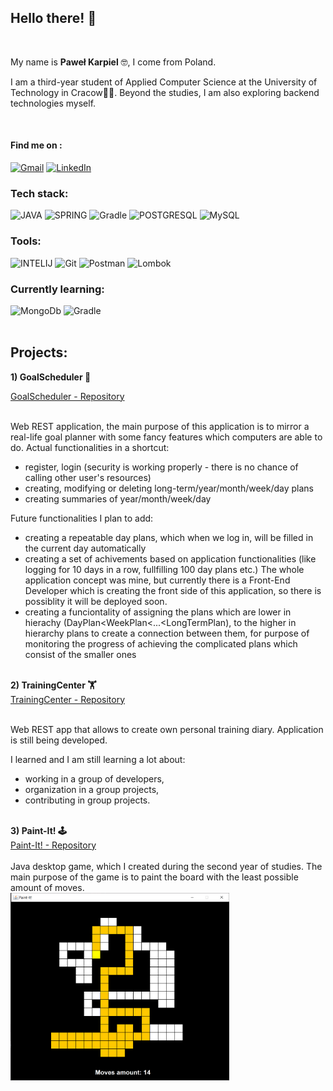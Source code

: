 ## Hello there! 👋
<br/>

My name is <strong>Paweł Karpiel</strong> 🤓, I come from Poland. 

I am a third-year student of Applied Computer Science at the University of Technology in Cracow🧑‍🎓. Beyond the studies, I am also exploring backend technologies myself. 

<br/>

#### Find me on :
<div>
  <a href="mailto:pawel21599@gmail.com", target="_blank"><img alt="Gmail" src="https://img.shields.io/badge/Gmail-red?style=flat&logo=gmail&logoColor=white"/></a>
  <a href="https://www.linkedin.com/in/pawel-karpiel/", target="_blank">
    <img alt="LinkedIn" src="https://img.shields.io/badge/LinkedIn-blue?style=flat&logo=linkedin&logoColor=white"/>
  </a>
</div>

### Tech stack:   
<div>
    <img alt="JAVA" src="https://img.shields.io/badge/Java 11-orange?logo=java&logoColor=white&style=flat"/>
    <img alt="SPRING" src="https://img.shields.io/badge/Spring-white?logo=spring&style=flat"/>
    <img alt="Gradle" src="https://img.shields.io/badge/Maven-bluek?=white&style=flat"/>
    <img alt="POSTGRESQL" src="https://img.shields.io/badge/-PostgresSQL-blue?logo=postgresql&style=flat"/>
    <img alt="MySQL" src="https://img.shields.io/badge/MySQL-bluek?=white&style=flat"/>
</div>




### Tools:   
<div>
    <img alt="INTELIJ" src="https://img.shields.io/badge/-IntellIJ-lightgrey"/>
    <img alt="Git" src="https://img.shields.io/badge/Git-red?logo=git&logoColor=white&style=flat"/>
    <img alt="Postman" src="https://img.shields.io/badge/Postman-orange?logo=postman&logoColor=white&style=flat"/>
    <img alt="Lombok" src="https://img.shields.io/badge/-Lombok-lightgrey"/>
</div>

### Currently learning:   
<div>
    <img alt="MongoDb" src="https://img.shields.io/badge/MongoDB-white?=black&style=flat"/>
    <img alt="Gradle" src="https://img.shields.io/badge/Gradle-black?=white&style=flat"/>
</div>
<br/>

## Projects:

<strong>1) GoalScheduler 📔</strong>

<div>
<a href="https://github.com/CcConStanTine/GoalScheduler">GoalScheduler - Repository</a>
</div></br>

Web REST application, the main purpose of this application is to mirror a real-life goal planner with some fancy features which computers are able to do. 
Actual functionalities in a shortcut:
- register, login (security is working properly - there is no chance of calling other user's resources)
- creating, modifying or deleting long-term/year/month/week/day plans
- creating summaries of year/month/week/day

Future functionalities I plan to add:
- creating a repeatable day plans, which when we log in, will be filled in the current day automatically
- creating a set of achivements based on application functionalities (like logging for 10 days in a row, fullfilling 100 day plans etc.)
The whole application concept was mine, but currently there is a Front-End Developer which is creating the front side of this application, so there is possiblity it will be deployed soon. 
- creating a funciontality of assigning the plans which are lower in hierachy (DayPlan<WeekPlan<...<LongTermPlan), to the higher in hierarchy plans to create a connection between them, for purpose of monitoring the progress of achieving the complicated plans which consist of the smaller ones 

</br>
<strong>2) TrainingCenter 🏋️</strong>

<div>
<a href="https://github.com/CodeEnthusiasts/TrainingCenter">TrainingCenter - Repository</a>
</div></br>

Web REST app that allows to create own personal training diary.
Application is still being developed. 


I learned and I am still learning a lot about:
- working in a group of developers, 
- organization in a group projects, 
- contributing in group projects. 

</br>
<strong>3) Paint-It! 🕹️</strong>

<div>
<a href="https://github.com/CcConStanTine/Paint-It">Paint-It! - Repository</a>
</div></br>
Java desktop game, which I created during the second year of studies. The main purpose of the game is to paint the board with the least possible amount of moves. 
<div style="display: table-cell;"><img src="https://github.com/CcConStanTine/Paint-It/blob/master/src/main/resources/img/game2.PNG" width="350" height="300"></div>

